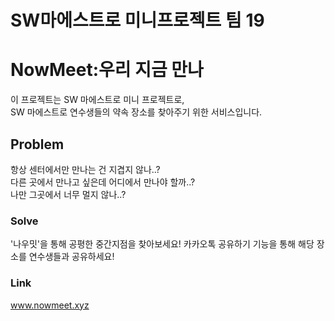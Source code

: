 # SW마에스트로 미니프로젝트 팀 19

# NowMeet:우리 지금 만나
이 프로젝트는 SW 마에스트로 미니 프로젝트로,\
SW 마에스트로 연수생들의 약속 장소를 찾아주기 위한 서비스입니다.

## Problem
항상 센터에서만 만나는 건 지겹지 않나..?\
다른 곳에서 만나고 싶은데 어디에서 만나야 할까..?\
나만 그곳에서 너무 멀지 않나..?


### Solve
'나우밋'을 통해 공평한 중간지점을 찾아보세요!
카카오톡 공유하기 기능을 통해 해당 장소를 연수생들과 공유하세요!


### Link
www.nowmeet.xyz

